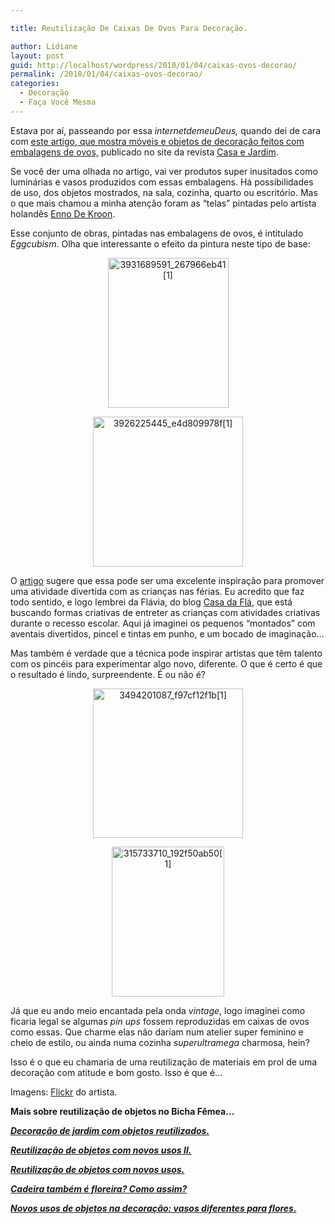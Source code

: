 ```yaml
---

title: Reutilização De Caixas De Ovos Para Decoração.

author: Lidiane
layout: post
guid: http://localhost/wordpress/2010/01/04/caixas-ovos-decorao/
permalink: /2010/01/04/caixas-ovos-decorao/
categories:
  - Decoração
  - Faça Você Mesma
---
```

Estava por aí, passeando por essa _internetdemeuDeus,_ quando dei de cara com <a href="http://revistacasaejardim.globo.com/Revista/Common/0,,EMI78894-16940,00-RECICLE%20A%20CAIXA%20DE%20OVOS.html" target="_blank">este artigo, que mostra móveis e objetos de decoração feitos com embalagens de ovos,</a> publicado no site da revista <a href="http://revistacasaejardim.globo.com/" target="_blank">Casa e Jardim</a>.

Se você der uma olhada no artigo, vai ver produtos super inusitados como luminárias e vasos produzidos com essas embalagens. Há possibilidades de uso, dos objetos mostrados, na sala, cozinha, quarto ou escritório. Mas o que mais chamou a minha atenção foram as “telas” pintadas pelo artista holandês <a href="http://www.ennodekroon.nl/" target="_blank">Enno De Kroon</a>.

<!--more-->

Esse conjunto de obras, pintadas nas embalagens de ovos, é intitulado _Eggcubism_. Olha que interessante o efeito da pintura neste tipo de base:

<p style="text-align: center;">
  <a href="http://www.trololodemulher.com.br/blog/wp-content/uploads/2010/01/3931689591_267966eb411.jpg"><img class="aligncenter" style="display: block; float: none; margin-left: auto; margin-right: auto; border-width: 0px;" title="3931689591_267966eb41[1]" src="http://www.trololodemulher.com.br/blog/wp-content/uploads/2010/01/3931689591_267966eb411_thumb.jpg" border="0" alt="3931689591_267966eb41[1]" width="193" height="240" /></a>
</p>

<p style="text-align: center;">
  <a href="http://www.trololodemulher.com.br/blog/wp-content/uploads/2010/01/3926225445_e4d809978f1.jpg"><img class="aligncenter" style="display: block; float: none; margin-left: auto; margin-right: auto; border-width: 0px;" title="3926225445_e4d809978f[1]" src="http://www.trololodemulher.com.br/blog/wp-content/uploads/2010/01/3926225445_e4d809978f1_thumb.jpg" border="0" alt="3926225445_e4d809978f[1]" width="240" height="240" /></a>
</p>

O <a href="http://revistacasaejardim.globo.com/Revista/Common/0,,EMI78894-16940,00-RECICLE%20A%20CAIXA%20DE%20OVOS.html" target="_blank">artigo</a> sugere que essa pode ser uma excelente inspiração para promover uma atividade divertida com as crianças nas férias. Eu acredito que faz todo sentido, e logo lembrei da Flávia, do blog <a href="http://www.acasadafla.blogspot.com/" target="_blank">Casa da Flá</a>, que está buscando formas criativas de entreter as crianças com atividades criativas durante o recesso escolar. Aqui já imaginei os pequenos “montados” com aventais divertidos, pincel e tintas em punho, e um bocado de imaginação…

Mas também é verdade que a técnica pode inspirar artistas que têm talento com os pincéis para experimentar algo novo, diferente. O que é certo é que o resultado é lindo, surpreendente. É ou não é?

<p style="text-align: center;">
  <a href="http://www.trololodemulher.com.br/blog/wp-content/uploads/2010/01/3494201087_f97cf12f1b1.jpg"><img class="aligncenter" style="display: block; float: none; margin-left: auto; margin-right: auto; border-width: 0px;" title="3494201087_f97cf12f1b[1]" src="http://www.trololodemulher.com.br/blog/wp-content/uploads/2010/01/3494201087_f97cf12f1b1_thumb.jpg" border="0" alt="3494201087_f97cf12f1b[1]" width="240" height="239" /></a>
</p>

<p style="text-align: center;">
  <a href="http://www.trololodemulher.com.br/blog/wp-content/uploads/2010/01/315733710_192f50ab501.jpg"><img class="aligncenter" style="display: block; float: none; margin-left: auto; margin-right: auto; border-width: 0px;" title="315733710_192f50ab50[1]" src="http://www.trololodemulher.com.br/blog/wp-content/uploads/2010/01/315733710_192f50ab501_thumb.jpg" border="0" alt="315733710_192f50ab50[1]" width="180" height="240" /></a>
</p>

Já que eu ando meio encantada pela onda _vintage_, logo imaginei como ficaria legal se algumas _pin ups_ fossem reproduzidas em caixas de ovos como essas. Que charme elas não dariam num atelier super feminino e cheio de estilo, ou ainda numa cozinha _superultramega_ charmosa, hein?

Isso é o que eu chamaria de uma reutilização de materiais em prol de uma decoração com atitude e bom gosto. Isso é que é…

Imagens: <a href="http://www.flickr.com/photos/ennodekroon/" target="_blank">Flickr</a> do artista.

**Mais sobre reutilização de objetos no Bicha Fêmea&#8230;**

**_<a href="http://www.trololodemulher.com.br/2009/10/29/decoracao-jardim/" target="_self">Decoração de jardim com objetos reutilizados.</a>_**

**_<a href="http://www.trololodemulher.com.br/2009/10/07/reutilizacao-de-objetos/" target="_self">Reutilização de objetos com novos usos II.</a>_**

**_<a href="http://www.trololodemulher.com.br/2009/10/06/reutilizacao-de-objetos-2/" target="_self">Reutilização de objetos com novos usos.</a>_**

**_<a href="http://www.trololodemulher.com.br/2009/02/23/reutilizacao-cadeira-jardim/" target="_self">Cadeira também é floreira? Como assim?</a>_**

**_<a href="http://www.trololodemulher.com.br/2009/02/15/vasos-diferentes-flores/" target="_self">Novos usos de objetos na decoração: vasos diferentes para flores.</a>_**